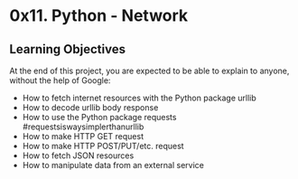 # 0x11. Python - Network #

## Learning Objectives
At the end of this project, you are expected to be able to explain to anyone, without the help of Google:

* How to fetch internet resources with the Python package urllib
* How to decode urllib body response
* How to use the Python package requests #requestsiswaysimplerthanurllib
* How to make HTTP GET request
* How to make HTTP POST/PUT/etc. request
* How to fetch JSON resources
* How to manipulate data from an external service
